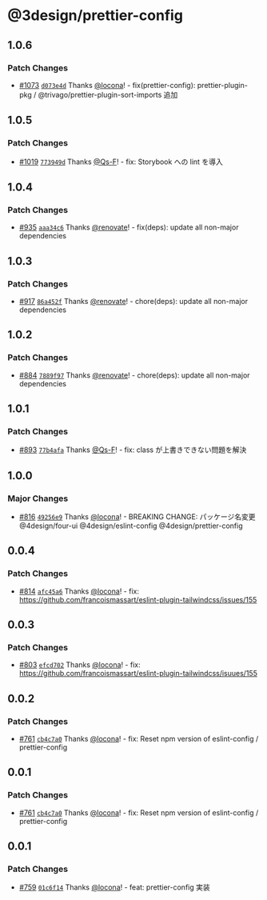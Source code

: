 # @3design/prettier-config

## 1.0.6

### Patch Changes

- [#1073](https://github.com/4-design/for-ui/pull/1073) [`d073e4d`](https://github.com/4-design/for-ui/commit/d073e4d65bfaed589292c0552b1ee1391b754468) Thanks [@locona](https://github.com/locona)! - fix(prettier-config): prettier-plugin-pkg / @trivago/prettier-plugin-sort-imports 追加

## 1.0.5

### Patch Changes

- [#1019](https://github.com/4-design/for-ui/pull/1019) [`773949d`](https://github.com/4-design/for-ui/commit/773949dd6dec6d0d9854c2353702a88436a12934) Thanks [@Qs-F](https://github.com/Qs-F)! - fix: Storybook への lint を導入

## 1.0.4

### Patch Changes

- [#935](https://github.com/4-design/for-ui/pull/935) [`aaa34c6`](https://github.com/4-design/for-ui/commit/aaa34c66c1ac44d1fcba3347b2d9b46a86af0069) Thanks [@renovate](https://github.com/apps/renovate)! - fix(deps): update all non-major dependencies

## 1.0.3

### Patch Changes

- [#917](https://github.com/4-design/for-ui/pull/917) [`86a452f`](https://github.com/4-design/for-ui/commit/86a452fe38215defc82f00263db0e9c83ef0d75e) Thanks [@renovate](https://github.com/apps/renovate)! - chore(deps): update all non-major dependencies

## 1.0.2

### Patch Changes

- [#884](https://github.com/4-design/for-ui/pull/884) [`7889f97`](https://github.com/4-design/for-ui/commit/7889f97c01a4df82c2f6fd855393277e197422dd) Thanks [@renovate](https://github.com/apps/renovate)! - chore(deps): update all non-major dependencies

## 1.0.1

### Patch Changes

- [#893](https://github.com/4-design/for-ui/pull/893) [`77b4afa`](https://github.com/4-design/for-ui/commit/77b4afafacb7a5c003128e1bfbd2f182697a72b8) Thanks [@Qs-F](https://github.com/Qs-F)! - fix: class が上書きできない問題を解決

## 1.0.0

### Major Changes

- [#816](https://github.com/4-design/for-ui/pull/816) [`49256e9`](https://github.com/4-design/for-ui/commit/49256e932b0c5be205ad584496092eaf24e751a8) Thanks [@locona](https://github.com/locona)! - BREAKING CHANGE: パッケージ名変更 @4design/four-ui @4design/eslint-config @4design/prettier-config

## 0.0.4

### Patch Changes

- [#814](https://github.com/4-design/four-ui/pull/814) [`afc45a6`](https://github.com/4-design/four-ui/commit/afc45a691c3a8ea92fc797335be8895460802f31) Thanks [@locona](https://github.com/locona)! - fix: https://github.com/francoismassart/eslint-plugin-tailwindcss/issues/155

## 0.0.3

### Patch Changes

- [#803](https://github.com/3-shake/3design-ui/pull/803) [`efcd702`](https://github.com/3-shake/3design-ui/commit/efcd702eda9d56b9a796988c7644d1e8f35c14ba) Thanks [@locona](https://github.com/locona)! - fix: https://github.com/francoismassart/eslint-plugin-tailwindcss/isuues/155

## 0.0.2

### Patch Changes

- [#761](https://github.com/3-shake/3design-ui/pull/761) [`cb4c7a0`](https://github.com/3-shake/3design-ui/commit/cb4c7a027e626e9a12f42eba0c6439326e3878fc) Thanks [@locona](https://github.com/locona)! - fix: Reset npm version of eslint-config / prettier-config

## 0.0.1

### Patch Changes

- [#761](https://github.com/3-shake/3design-ui/pull/761) [`cb4c7a0`](https://github.com/3-shake/3design-ui/commit/cb4c7a027e626e9a12f42eba0c6439326e3878fc) Thanks [@locona](https://github.com/locona)! - fix: Reset npm version of eslint-config / prettier-config

## 0.0.1

### Patch Changes

- [#759](https://github.com/3-shake/3design-ui/pull/759) [`01c6f14`](https://github.com/3-shake/3design-ui/commit/01c6f147b8fc8580d8a0c5d08e42a184c587bb60) Thanks [@locona](https://github.com/locona)! - feat: prettier-config 実装
